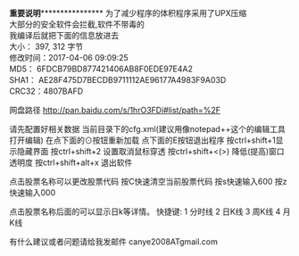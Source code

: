 **************重要说明******************************
为了减少程序的体积程序采用了UPX压缩                  
大部分的安全软件会拦截,软件不带毒的                  
我编译后就把下面的信息放进去                        
大小：	397, 312 字节                              
修改时间：2017-04-06 09:09:25                      
MD5：	6FDCB79BD877421406AB8F0EDE97E4A2           
SHA1：	AE28F475D7BECDB9711112AE96177A4983F9A03D   
CRC32：4807BAFD                                    

网盘路径 http://pan.baidu.com/s/1hrO3FDi#list/path=%2F

请先配置好相关数据  当前目录下的cfg.xml(建议用像notepad++这个的编辑工具打开编辑)
在点下面的⊙按钮重新加载 
点下面的E按钮退出程序
按ctrl+shift+1显示隐藏界面
按ctrl+shift+2 设置取消鼠标穿透
按ctrl+shift+<(>) 降低(提高)窗口透明度 
按ctrl+shift+alt+x  退出软件

点击股票名称可以更改股票代码
按C快速清空当前股票代码
按s快速输入600
按z快速输入000

点击股票名称后面的可以显示日k等详情。
快捷键:
1 分时线
2 日K线
3 周K线
4 月K线 
<item NO = 股票代码 Min =提醒最低价 Max = 提醒最高价   >
	<Price count =持股数 p = 成本价 time="购买时间"/>
</item>
<item NO="sh600664" Min="8.25" Max="8.45"/> 

有什么建议或者问题请给我发邮件  canye2008ATgmail.com 